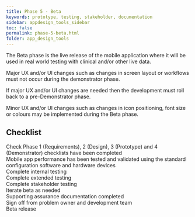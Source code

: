 ```yaml
---
title: Phase 5 - Beta
keywords: prototype, testing, stakeholder, documentation
sidebar: appdesign_tools_sidebar
toc: false
permalink: phase-5-beta.html
folder: app_design_tools 
---
```


The Beta phase is the live release of the mobile application where it will be used in real world testing with clinical and/or other live data.

Major UX and/or UI changes such as changes in screen layout or workflows must not occur during the demonstrator phase.

If major UX and/or UI changes are needed then the development must roll back to a pre-Demonstrator phase.

Minor UX and/or UI changes such as changes in icon positioning, font size or colours may be implemented during the Beta phase.

## Checklist

<p>
				<i class="far fa-square"></i> Check Phase 1 (Requirements), 2 (Design), 3 (Prototype) and 4 (Demonstrator) checklists have been completed<br>
				<i class="far fa-square"></i> Mobile app performance has been tested and validated using the standard configuration software and hardware devices<br>
				<i class="far fa-square"></i> Complete internal testing<br>
				<i class="far fa-square"></i> Complete extended testing<br>
				<i class="far fa-square"></i> Complete stakeholder testing<br>
				<i class="far fa-square"></i> Iterate beta as needed<br>
				<i class="far fa-square"></i> Supporting assurance documentation completed  <br>
				<i class="far fa-square"></i> Sign off from problem owner and development team<br>
				<i class="far fa-square"></i> Beta release
			</p>